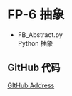 # FP-6 抽象 #

- FB_Abstract.py <br/>
Python 抽象



## GitHub 代码 ##
[GItHub Address](https://github.com/FrankCy/FrankPython/tree/master/FP-6)
